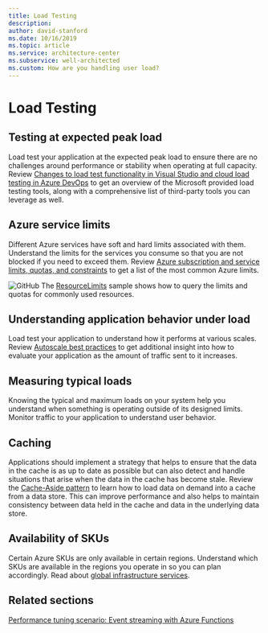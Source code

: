 ```yaml
---
title: Load Testing
description: 
author: david-stanford
ms.date: 10/16/2019
ms.topic: article
ms.service: architecture-center
ms.subservice: well-architected
ms.custom: How are you handling user load? 
---
```


# Load Testing

## Testing at expected peak load

Load test your application at the expected peak load to ensure there are no challenges around performance or stability when operating at full capacity. Review [Changes to load test functionality in Visual Studio and cloud load testing in Azure DevOps](/azure/devops/test/load-test/overview?view=azure-devops) to get an overview of the Microsoft provided load testing tools, along with a comprehensive list of third-party tools you can leverage as well.

## Azure service limits

Different Azure services have soft and hard limits associated with them. Understand the limits for the services you consume so that you are not blocked if you need to exceed them. Review [Azure subscription and service limits, quotas, and constraints](/azure/azure-subscription-service-limits) to get a list of the most common Azure limits.

  ![GitHub](../../_images/github.png) The [ResourceLimits](https://github.com/mspnp/samples/tree/master/OperationalExcellence/ResourceLimits) sample shows how to query the limits and quotas for commonly used resources.

## Understanding application behavior under load

Load test your application to understand how it performs at various scales. Review [Autoscale best practices](../../best-practices/auto-scaling.md) to get additional insight into how to evaluate your application as the amount of traffic sent to it increases.

## Measuring typical loads

Knowing the typical and maximum loads on your system help you understand when something is operating outside of its designed limits.  Monitor traffic to your application to understand user behavior.

## Caching

Applications should implement a strategy that helps to ensure that the data in the cache is as up to date as possible but can also detect and handle situations that arise when the data in the cache has become stale. Review the [Cache-Aside pattern](../../patterns/cache-aside.md) to learn how to load data on demand into a cache from a data store. This can improve performance and also helps to maintain consistency between data held in the cache and data in the underlying data store.

## Availability of SKUs

Certain Azure SKUs are only available in certain regions. Understand which SKUs are available in the regions you operate in so you can plan accordingly. Read about [global infrastructure services](https://azure.microsoft.com/global-infrastructure/services/).

## Related sections
[Performance tuning scenario: Event streaming with Azure Functions](../../performance/event-streaming.md)